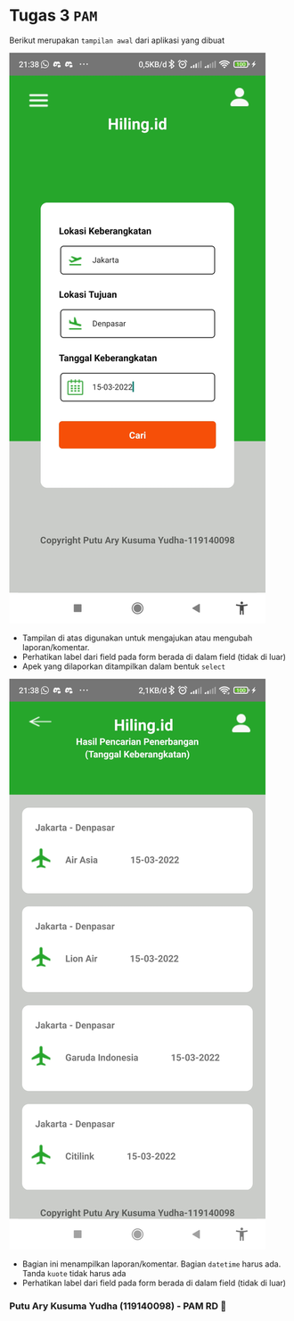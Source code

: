 # Tugas 3 `PAM`
Berikut merupakan `tampilan awal` dari aplikasi yang dibuat

![](tampilan/tampilan_awal.jpg)
- Tampilan di atas digunakan untuk mengajukan atau mengubah laporan/komentar.
- Perhatikan label dari field pada form berada di dalam field (tidak di luar)
- Apek yang dilaporkan ditampilkan dalam bentuk `select`

![](tampilan/tampilan_pencarian.jpg)
- Bagian ini menampilkan laporan/komentar. Bagian `datetime` harus ada. Tanda `kuote` tidak harus ada
- Perhatikan label dari field pada form berada di dalam field (tidak di luar)


### Putu Ary Kusuma Yudha (119140098) - PAM RD :honeybee:
